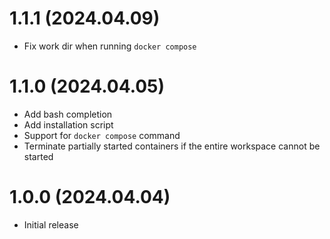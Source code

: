 # 1.1.1 (2024.04.09)

* Fix work dir when running `docker compose`

# 1.1.0 (2024.04.05)

* Add bash completion
* Add installation script
* Support for `docker compose` command
* Terminate partially started containers if the entire workspace cannot be started

# 1.0.0 (2024.04.04)

* Initial release
